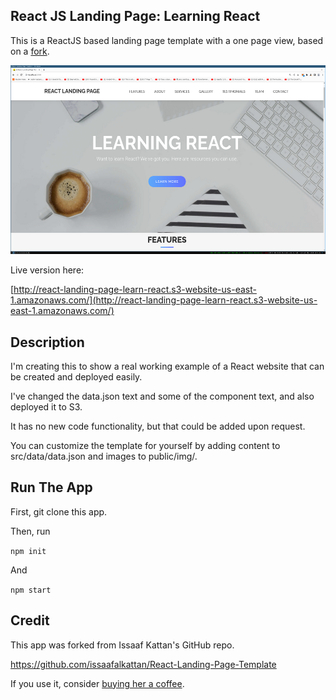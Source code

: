 ## React JS Landing Page: Learning React

This is a ReactJS based landing page template with a one page view, based on a [fork](https://github.com/issaafalkattan/React-Landing-Page-Template).


![screensot of learning react page running locally](./public/learn_react_page.png)

Live version here:

[http://react-landing-page-learn-react.s3-website-us-east-1.amazonaws.com/](http://react-landing-page-learn-react.s3-website-us-east-1.amazonaws.com/)

## Description

I'm creating this to show a real working example of a React website that can be created and deployed easily. 

I've changed the data.json text and some of the component text, and also deployed it to S3.

It has no new code functionality, but that could be added upon request.

You can customize the template for yourself by adding content to src/data/data.json and images to public/img/.

## Run The App

First, git clone this app.

Then, run

`npm init`

And

`npm start`


## Credit

This app was forked from Issaaf Kattan's GitHub repo.

https://github.com/issaafalkattan/React-Landing-Page-Template

If you use it, consider <a href="https://www.buymeacoffee.com/issaaf">buying her a coffee</a>.

